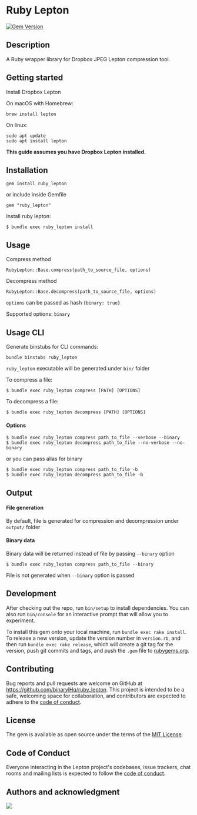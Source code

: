 # Ruby Lepton
[![Gem Version](https://badge.fury.io/rb/ruby_lepton.svg)](https://badge.fury.io/rb/ruby_lepton)

## Description
A Ruby wrapper library for Dropbox JPEG Lepton compression tool.

## Getting started
Install Dropbox Lepton

On macOS with Homebrew:
 ```
 brew install lepton
 ```
On linux:
```
sudo apt update
sudo apt install lepton
```
**This guide assumes you have Dropbox Lepton installed.**

## Installation

```
gem install ruby_lepton
```
or include inside Gemfile
```
gem "ruby_lepton"
```
Install ruby lepton:

    $ bundle exec ruby_lepton install

## Usage

Compress method
```
RubyLepton::Base.compress(path_to_source_file, options)
```
Decompress method
```
RubyLepton::Base.decompress(path_to_source_file, options)
```
`options` can be passed as hash `{binary: true}`

Supported options:
`binary`

## Usage CLI

Generate binstubs for CLI commands:

`bundle binstubs ruby_lepton`

`ruby_lepton` executable will be generated  under `bin/` folder


To compress a file:
```
$ bundle exec ruby_lepton compress [PATH] [OPTIONS]
```
To decompress a file:
```
$ bundle exec ruby_lepton decompress [PATH] [OPTIONS]
```

#### Options
```
$ bundle exec ruby_lepton compress path_to_file --verbose --binary
$ bundle exec ruby_lepton decompress path_to_file --no-verbose --no-binary
```
or you can pass alias for binary
```
$ bundle exec ruby_lepton compress path_to_file -b
$ bundle exec ruby_lepton decompress path_to_file -b
```
## Output

#### File generation
By default, file is generated for compression and decompression under `output/` folder

#### Binary data
Binary data will be returned instead of file by passing `--binary` option
```
$ bundle exec ruby_lepton compress path_to_file --binary
```

File is not generated when `--binary` option is passed


## Development

After checking out the repo, run `bin/setup` to install dependencies. You can also run `bin/console` for an interactive prompt that will allow you to experiment.

To install this gem onto your local machine, run `bundle exec rake install`. To release a new version, update the version number in `version.rb`, and then run `bundle exec rake release`, which will create a git tag for the version, push git commits and tags, and push the `.gem` file to [rubygems.org](https://rubygems.org).

## Contributing

Bug reports and pull requests are welcome on GitHub at https://github.com/binarylHq/ruby_lepton. This project is intended to be a safe, welcoming space for collaboration, and contributors are expected to adhere to the [code of conduct](https://github.com/binarylHq/ruby_lepton/blob/master/CODE_OF_CONDUCT.md).


## License

The gem is available as open source under the terms of the [MIT License](https://opensource.org/licenses/MIT).

## Code of Conduct

Everyone interacting in the Lepton project's codebases, issue trackers, chat rooms and mailing lists is expected to follow the [code of conduct](https://github.com/binarylHq/ruby_lepton/blob/master/CODE_OF_CONDUCT.md).

## Authors and acknowledgment

[![](https://github.com/karandocs.png?size=100)](https://github.com/karandocs)
